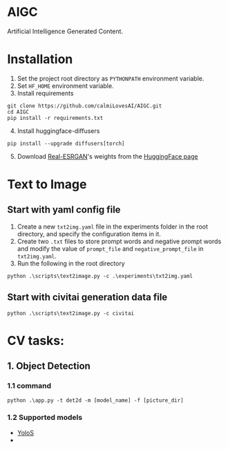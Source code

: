 # AIGC
Artificial Intelligence Generated Content.


# Installation
1. Set the project root directory as `PYTHONPATH` environment variable.
2. Set `HF_HOME` environment variable.
3. Install requirements
```commandline
git clone https://github.com/calmiLovesAI/AIGC.git
cd AIGC
pip install -r requirements.txt
```

4. Install huggingface-diffusers
```commandline
pip install --upgrade diffusers[torch]
```

5. Download [Real-ESRGAN](https://github.com/ai-forever/Real-ESRGAN)'s weights from the [HuggingFace page](https://huggingface.co/ai-forever/Real-ESRGAN)

# Text to Image
## Start with yaml config file
1. Create a new `txt2img.yaml` file in the experiments folder in the root directory, and specify the configuration items in it. 
2. Create two `.txt` files to store prompt words and negative prompt words and modify the value of `prompt_file` and `negative_prompt_file` in `txt2img.yaml`.
3. Run the following in the root directory
```commandline
python .\scripts\text2image.py -c .\experiments\txt2img.yaml
```
## Start with civitai generation data file
```commandline
python .\scripts\text2image.py -c civitai
```

# CV tasks:
## 1. Object Detection
### 1.1 command
```commandline
python .\app.py -t det2d -m [model_name] -f [picture_dir]
```

### 1.2 Supported models
- [YoloS](https://huggingface.co/docs/transformers/model_doc/yolos)
- 